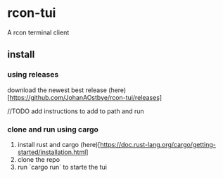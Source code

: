 # rcon-tui

A rcon terminal client

## install

### using releases
download the newest best release (here)[https://github.com/JohanAOstbye/rcon-tui/releases]

//TODO add instructions to add to path and run

### clone and run using cargo

1. install rust and cargo (here)[https://doc.rust-lang.org/cargo/getting-started/installation.html]
2. clone the repo
3. run ´cargo run´ to starte the tui
